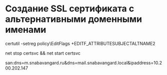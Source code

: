 # Создание SSL сертификата с альтернативными доменными именами

<!-- SAN (Subject Alternative Name)

В этом нам поможет утилита certutil.

Запускаем в центре сертификации командную строку под администратором. Выполняем команду: -->

certutil -setreg policy\EditFlags +EDITF_ATTRIBUTESUBJECTALTNAME2

<!-- После выполнения команды нужно перезапустить службу Certification Authority. Делаем это сразу из командной строки: -->

net stop certsvc && net start certsvc

<!-- Для добавления IP и альтернативного доменного имени при генерации сертификата указываем дополнительные атрибуты. -->

san:dns=m.snabavangard.ru&dns=mail.snabavangard.local&ipaddress=10.200.202.147
